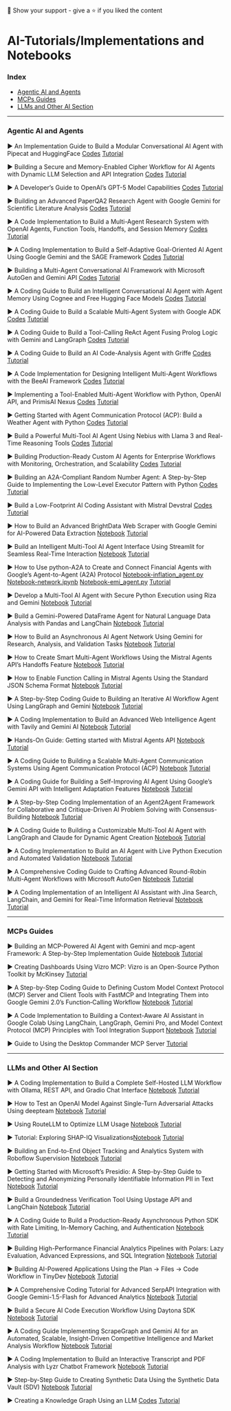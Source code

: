 🤝 Show your support - give a ⭐️ if you liked the content


# AI-Tutorials/Implementations and Notebooks

### Index 

* [Agentic AI and Agents](https://github.com/Marktechpost/AI-Notebooks?tab=readme-ov-file#agentic-ai-and-agents)
* [MCPs Guides](https://github.com/Marktechpost/AI-Notebooks?tab=readme-ov-file#mcps-guides)
* [LLMs and Other AI Section](https://github.com/Marktechpost/AI-Notebooks?tab=readme-ov-file#llms-and-other-ai-section)

---
  

### Agentic AI and Agents

▶ An Implementation Guide to Build a Modular Conversational AI Agent with Pipecat and HuggingFace [Codes](https://github.com/Marktechpost/AI-Tutorial-Codes-Included/blob/main/pipecat_huggingface_implementation_Marktechpost.ipynb) [Tutorial](https://www.marktechpost.com/2025/08/13/an-implementation-guide-to-build-a-modular-conversational-ai-agent-with-pipecat-and-huggingface/)

▶ Building a Secure and Memory-Enabled Cipher Workflow for AI Agents with Dynamic LLM Selection and API Integration [Codes](https://github.com/Marktechpost/AI-Tutorial-Codes-Included/blob/main/cipher_memory_agent_Marktechpost.ipynb) [Tutorial](https://www.marktechpost.com/2025/08/11/building-a-secure-and-memory-enabled-cipher-workflow-for-ai-agents-with-dynamic-llm-selection-and-api-integration/)

▶ A Developer’s Guide to OpenAI’s GPT-5 Model Capabilities [Codes](https://github.com/Marktechpost/AI-Tutorial-Codes-Included/blob/main/GPT-5/GPT_5.ipynb) [Tutorial](https://www.marktechpost.com/2025/08/08/a-developers-guide-to-openais-gpt-5-model-capabilities/)

▶ Building an Advanced PaperQA2 Research Agent with Google Gemini for Scientific Literature Analysis [Codes](https://github.com/Marktechpost/AI-Tutorial-Codes-Included/blob/main/paperqa2_gemini_research_agent_Marktechpost.ipynb) [Tutorial](https://www.marktechpost.com/2025/08/09/building-an-advanced-paperqa2-research-agent-with-google-gemini-for-scientific-literature-analysis/)

▶ A Code Implementation to Build a Multi-Agent Research System with OpenAI Agents, Function Tools, Handoffs, and Session Memory [Codes](https://github.com/Marktechpost/AI-Tutorial-Codes-Included/blob/main/openai_agents_multiagent_research_Marktechpost.ipynb) [Tutorial](https://www.marktechpost.com/2025/08/08/a-code-implementation-to-build-a-multi-agent-research-system-with-openai-agents-function-tools-handoffs-and-session-memory/)

▶ A Coding Implementation to Build a Self-Adaptive Goal-Oriented AI Agent Using Google Gemini and the SAGE Framework [Codes](https://github.com/Marktechpost/AI-Tutorial-Codes-Included/blob/main/sage_ai_agent_gemini_implementation_Marktechpost.ipynb) [Tutorial](https://www.marktechpost.com/2025/08/06/a-coding-implementation-to-build-a-self-adaptive-goal-oriented-ai-agent-using-google-gemini-and-the-sage-framework/)

▶ Building a Multi-Agent Conversational AI Framework with Microsoft AutoGen and Gemini API [Codes](https://github.com/Marktechpost/AI-Tutorial-Codes-Included/blob/main/gemini_autogen_multiagent_framework_Marktechpost.ipynb) [Tutorial](https://www.marktechpost.com/2025/08/04/building-a-multi-agent-conversational-ai-framework-with-microsoft-autogen-and-gemini-api/)

▶ A Coding Guide to Build an Intelligent Conversational AI Agent with Agent Memory Using Cognee and Free Hugging Face Models [Codes](https://github.com/Marktechpost/AI-Tutorial-Codes-Included/blob/main/Cognee_Agent_Tutorial_with_HuggingFace_Integration_Marktechpost.ipynb) [Tutorial](https://www.marktechpost.com/2025/07/31/a-coding-guide-to-build-an-intelligent-conversational-ai-agent-with-agent-memory-using-cognee-and-free-hugging-face-models/)

▶ A Coding Guide to Build a Scalable Multi-Agent System with Google ADK [Codes](https://github.com/Marktechpost/AI-Tutorial-Codes-Included/blob/main/advanced_google_adk_multi_agent_tutorial_Marktechpost.ipynb) [Tutorial](https://www.marktechpost.com/2025/07/30/a-coding-guide-to-build-a-scalable-multi-agent-system-with-google-adk/)

▶ A Coding Guide to Build a Tool-Calling ReAct Agent Fusing Prolog Logic with Gemini and LangGraph [Codes](https://github.com/Marktechpost/AI-Tutorial-Codes-Included/blob/main/prolog_gemini_langgraph_react_agent_Marktechpost.ipynb) [Tutorial](https://www.marktechpost.com/2025/07/24/a-coding-guide-to-build-a-tool-calling-react-agent-fusing-prolog-logic-with-gemini-and-langgraph/)

▶ A Coding Guide to Build an AI Code-Analysis Agent with Griffe [Codes](https://github.com/Marktechpost/AI-Notebooks/blob/main/griffe_ai_code_analyzer_Marktechpost.ipynb) [Tutorial](https://www.marktechpost.com/2025/07/16/a-coding-guide-to-build-an-ai-code-analysis-agent-with-griffe/)

▶ A Code Implementation for Designing Intelligent Multi-Agent Workflows with the BeeAI Framework [Codes](https://github.com/Marktechpost/AI-Notebooks/blob/main/beeai_multi_agent_workflow_Marktechpost.ipynb) [Tutorial](https://www.marktechpost.com/2025/07/07/a-code-implementation-for-designing-intelligent-multi-agent-workflows-with-the-beeai-framework/)

▶ Implementing a Tool-Enabled Multi-Agent Workflow with Python, OpenAI API, and PrimisAI Nexus [Codes](https://github.com/Marktechpost/AI-Notebooks/blob/main/primisai_nexus_multi_agent_workflow_Marktechpost.ipynb) [Tutorial](https://www.marktechpost.com/2025/07/07/implementing-a-tool-enabled-multi-agent-workflow-with-python-openai-api-and-primisai-nexus/)

▶ Getting Started with Agent Communication Protocol (ACP): Build a Weather Agent with Python [Codes](https://github.com/Marktechpost/AI-Notebooks/tree/main/Agent%20Communication%20Protocol/Getting%20Started) [Tutorial](https://www.marktechpost.com/2025/07/06/getting-started-with-agent-communication-protocol-acp-build-a-weather-agent-with-python/)

▶ Build a Powerful Multi-Tool AI Agent Using Nebius with Llama 3 and Real-Time Reasoning Tools [Codes](https://github.com/Marktechpost/AI-Notebooks/blob/main/nebius_llama3_multitool_agent_Marktechpost.ipynb) [Tutorial](https://www.marktechpost.com/2025/06/27/build-a-powerful-multi-tool-ai-agent-using-nebius-with-llama-3-and-real-time-reasoning-tools/)

▶ Building Production-Ready Custom AI Agents for Enterprise Workflows with Monitoring, Orchestration, and Scalability [Codes](https://github.com/Marktechpost/AI-Notebooks/blob/main/production_ready_custom_ai_agents_workflows_Marktechpost.ipynb) [Tutorial](https://www.marktechpost.com/2025/06/22/building-production-ready-custom-ai-agents-for-enterprise-workflows-with-monitoring-orchestration-and-scalability/)

▶ Building an A2A-Compliant Random Number Agent: A Step-by-Step Guide to Implementing the Low-Level Executor Pattern with Python [Codes](https://github.com/Marktechpost/AI-Notebooks/tree/main/A2A_Simple_Agent) [Tutorial](https://www.marktechpost.com/2025/06/21/building-an-a2a-compliant-random-number-agent-a-step-by-step-guide-to-implementing-the-low-level-executor-pattern-with-python/)

▶ Build a Low-Footprint AI Coding Assistant with Mistral Devstral [Codes](https://github.com/Marktechpost/AI-Notebooks/blob/main/mistral_devstral_compact_loading_marktechpost.py) [Tutorial](https://www.marktechpost.com/2025/06/25/build-a-low-footprint-ai-coding-assistant-with-mistral-devstral/)

▶ How to Build an Advanced BrightData Web Scraper with Google Gemini for AI-Powered Data Extraction [Notebook](https://github.com/Marktechpost/AI-Notebooks/blob/main/Enhanced_BrightData_Gemini_Scraper_Tutorial_Marktechpost.ipynb) [Tutorial](https://www.marktechpost.com/2025/06/18/how-to-build-an-advanced-brightdata-web-scraper-with-google-gemini-for-ai-powered-data-extraction/)

▶ Build an Intelligent Multi-Tool AI Agent Interface Using Streamlit for Seamless Real-Time Interaction [Notebook](https://github.com/Marktechpost/AI-Notebooks/blob/main/streamlit_ai_agent_multitool_interface_Marktechpost.ipynb) [Tutorial](https://www.marktechpost.com/2025/06/20/build-an-intelligent-multi-tool-ai-agent-interface-using-streamlit-for-seamless-real-time-interaction/)

▶ How to Use python-A2A to Create and Connect Financial Agents with Google’s Agent-to-Agent (A2A) Protocol [Notebook-inflation_agent.py](https://github.com/Marktechpost/AI-Notebooks/blob/main/inflation_agent.py) [Notebook-network.ipynb](https://github.com/Marktechpost/AI-Notebooks/blob/main/network.ipynb) [Notebook-emi_agent.py](https://github.com/Marktechpost/AI-Notebooks/blob/main/emi_agent.py)  [Tutorial](https://www.marktechpost.com/2025/06/16/how-to-use-python-a2a-to-create-and-connect-financial-agents-with-googles-agent-to-agent-a2a-protocol/)

▶ Develop a Multi-Tool AI Agent with Secure Python Execution using Riza and Gemini [Notebook](https://github.com/Marktechpost/AI-Notebooks/blob/Agents/Agentic-AI/Riza_Gemini_Agent_Marktechpost.ipynb) [Tutorial](https://www.marktechpost.com/2025/06/11/develop-a-multi-tool-ai-agent-with-secure-python-execution-using-riza-and-gemini/)

▶ Build a Gemini-Powered DataFrame Agent for Natural Language Data Analysis with Pandas and LangChain [Notebook](https://github.com/Marktechpost/AI-Notebooks/blob/main/Gemini_Pandas_Agent_Marktechpost.ipynb) [Tutorial](https://www.marktechpost.com/2025/06/10/build-a-gemini-powered-dataframe-agent-for-natural-language-data-analysis-with-pandas-and-langchain/)

▶ How to Build an Asynchronous AI Agent Network Using Gemini for Research, Analysis, and Validation Tasks [Notebook](https://github.com/Marktechpost/AI-Notebooks/blob/main/gemini_agent_network_Marktechpost.ipynb) [Tutorial](https://www.marktechpost.com/2025/06/08/how-to-build-an-asynchronous-ai-agent-network-using-gemini-for-research-analysis-and-validation-tasks/)

▶ How to Create Smart Multi-Agent Workflows Using the Mistral Agents API’s Handoffs Feature [Notebook](https://github.com/Marktechpost/AI-Notebooks/blob/main/agent_orchestration_with_mistral_agents_api.py) [Tutorial](https://www.marktechpost.com/2025/06/09/how-to-create-smart-multi-agent-workflows-using-the-mistral-agents-apis-handoffs-feature/)

▶ How to Enable Function Calling in Mistral Agents Using the Standard JSON Schema Format [Notebook](https://github.com/Marktechpost/AI-Notebooks/blob/main/how%20to%20enable%20function%20calling%20in%20Mistral%20Agents.py) [Tutorial](https://www.marktechpost.com/2025/06/08/how-to-enable-function-calling-in-mistral-agents-using-the-standard-json-schema-format/)

▶ A Step-by-Step Coding Guide to Building an Iterative AI Workflow Agent Using LangGraph and Gemini [Notebook](https://github.com/Marktechpost/AI-Notebooks/blob/main/GraphAIAgent_LangGraph_Gemini_Workflow_Marktechpost.ipynb) [Tutorial](https://www.marktechpost.com/2025/06/05/a-step-by-step-coding-guide-to-building-an-iterative-ai-workflow-agent-using-langgraph-and-gemini/)

▶ A Coding Implementation to Build an Advanced Web Intelligence Agent with Tavily and Gemini AI [Notebook](https://github.com/Marktechpost/AI-Notebooks/blob/main/smartwebagent_tavily_gemini_webintelligence_marktechpost2.py) [Tutorial](https://www.marktechpost.com/2025/06/03/a-coding-implementation-to-build-an-advanced-web-intelligence-agent-with-tavily-and-gemini-ai/)

▶ Hands-On Guide: Getting started with Mistral Agents API [Notebook](https://github.com/Marktechpost/AI-Notebooks/blob/main/Getting_Started_with_Mistral_Agents_API.ipynb) [Tutorial](https://www.marktechpost.com/2025/06/03/hands-on-guide-getting-started-with-mistral-agents-api/)

▶ A Coding Guide to Building a Scalable Multi-Agent Communication Systems Using Agent Communication Protocol (ACP)  [Notebook](https://github.com/Marktechpost/AI-Notebooks/blob/main/A_Coding_Guide_to_ACP_Systems_Marktechpost.ipynb) [Tutorial](https://www.marktechpost.com/2025/05/31/a-coding-guide-to-building-a-scalable-multi-agent-communication-systems-using-agent-communication-protocol-acp/)

▶ A Coding Guide for Building a Self-Improving AI Agent Using Google’s Gemini API with Intelligent Adaptation Features [Notebook](https://github.com/Marktechpost/AI-Notebooks/blob/main/Self_Improving_AI_Agent_with_Gemini_Marktechpost.ipynb) [Tutorial](https://www.marktechpost.com/2025/05/29/a-coding-guide-for-building-a-self-improving-ai-agent-using-googles-gemini-api-with-intelligent-adaptation-features/)

▶ A Step-by-Step Coding Implementation of an Agent2Agent Framework for Collaborative and Critique-Driven AI Problem Solving with Consensus-Building [Notebook](https://github.com/Marktechpost/AI-Notebooks/blob/main/agent2agent_collaboration_Marktechpost.ipynb) [Tutorial](https://www.marktechpost.com/2025/05/27/a-step-by-step-coding-implementation-of-an-agent2agent-framework-for-collaborative-and-critique-driven-ai-problem-solving-with-consensus-building/)

▶ A Coding Guide to Building a Customizable Multi-Tool AI Agent with LangGraph and Claude for Dynamic Agent Creation [Notebook](https://github.com/Marktechpost/AINotebooks/blob/main/Customizable_MultiTool_AI_Agent_with_Claude_Marktechpost%20(1).ipynb) [Tutorial](https://www.marktechpost.com/2025/05/24/step-by-step-guide-to-build-a-customizable-multi-tool-ai-agent-with-langgraph-and-claude-for-dynamic-agent-creation/)

▶ A Coding Implementation to Build an AI Agent with Live Python Execution and Automated Validation [Notebook](https://github.com/Marktechpost/AI-Notebooks/blob/main/Live_Python_Execution_and_Validation_Agent_Marktechpost.ipynb) [Tutorial](https://www.marktechpost.com/2025/05/25/a-coding-implementation-to-build-an-ai-agent-with-live-python-execution-and-automated-validation/)

▶ A Comprehensive Coding Guide to Crafting Advanced Round-Robin Multi-Agent Workflows with Microsoft AutoGen  [Notebook](https://github.com/Marktechpost/AI-Notebooks/blob/main/Synthetic_Data_Creation.ipynb) [Tutorial](https://www.marktechpost.com/2025/05/23/a-comprehensive-coding-guide-to-crafting-advanced-round-robin-multi-agent-workflows-with-microsoft-autogen/)

▶ A Coding Implementation of an Intelligent AI Assistant with Jina Search, LangChain, and Gemini for Real-Time Information Retrieval [Notebook](https://github.com/Marktechpost/AI-Notebooks/blob/main/Jina_LangChain_Gemini_AI_Assistant_Marktechpost.ipynb) [Tutorial](https://www.marktechpost.com/2025/06/01/a-coding-implementation-of-an-intelligent-ai-assistant-with-jina-search-langchain-and-gemini-for-real-time-information-retrieval/)

---

### MCPs Guides 

▶ Building an MCP-Powered AI Agent with Gemini and mcp-agent Framework: A Step-by-Step Implementation Guide [Notebook](https://github.com/Marktechpost/AI-Tutorial-Codes-Included/blob/main/mcp_gemini_agent_tutorial_Marktechpost.ipynb) [Tutorial](https://www.marktechpost.com/2025/08/17/building-an-mcp-powered-ai-agent-with-gemini-and-mcp-agent-framework-a-step-by-step-implementation-guide/)

▶ Creating Dashboards Using Vizro MCP: Vizro is an Open-Source Python Toolkit by McKinsey [Tutorial](https://www.marktechpost.com/2025/08/18/creating-dashboards-using-vizro-mcp-vizro-is-an-open-source-python-toolkit-by-mckinsey/)

▶ A Step-by-Step Coding Guide to Defining Custom Model Context Protocol (MCP) Server and Client Tools with FastMCP and Integrating Them into Google Gemini 2.0’s Function‑Calling Workflow [Notebook](https://github.com/Marktechpost/AI-Notebooks/blob/main/custom_mcp_tools_integration_with_fastmcp_marktechpost.py) [Tutorial](https://www.marktechpost.com/2025/04/21/a-step-by-step-coding-guide-to-defining-custom-model-context-protocol-mcp-server-and-client-tools-with-fastmcp-and-integrating-them-into-google-gemini-2-0s-function%e2%80%91calling-workflow/)

▶ A Code Implementation to Building a Context-Aware AI Assistant in Google Colab Using LangChain, LangGraph, Gemini Pro, and Model Context Protocol (MCP) Principles with Tool Integration Support [Notebook](https://github.com/Marktechpost/AI-Notebooks/blob/main/Context_Aware_Assistant_MCP_Gemini_LangChain_LangGraph_Marktechpost.ipynb) [Tutorial](https://www.marktechpost.com/2025/04/04/a-code-implementation-to-building-a-context-aware-ai-assistant-in-google-colab-using-langchain-langgraph-gemini-pro-and-model-context-protocol-mcp-principles-with-tool-integration-support/)

▶ Guide to Using the Desktop Commander MCP Server [Tutorial](https://www.marktechpost.com/2025/06/01/guide-to-using-the-desktop-commander-mcp-server/)

---

### LLMs and Other AI Section

▶ A Coding Implementation to Build a Complete Self-Hosted LLM Workflow with Ollama, REST API, and Gradio Chat Interface [Notebook](https://github.com/Marktechpost/AI-Tutorial-Codes-Included/blob/main/self_hosted_llm_ollama_Marktechpost.ipynb) [Tutorial](https://www.marktechpost.com/2025/08/19/a-coding-implementation-to-build-a-complete-self-hosted-llm-workflow-with-ollama-rest-api-and-gradio-chat-interface/)

▶ How to Test an OpenAI Model Against Single-Turn Adversarial Attacks Using deepteam [Notebook](https://github.com/Marktechpost/AI-Tutorial-Codes-Included/blob/main/Adversarial%20Attacks/Single-Turn%20Attacks.ipynb) [Tutorial](https://www.marktechpost.com/2025/08/17/how-to-test-an-openai-model-against-single-turn-adversarial-attacks-using-deepteam/)

▶ Using RouteLLM to Optimize LLM Usage [Notebook](https://github.com/Marktechpost/AI-Tutorial-Codes-Included/blob/main/GPT-5/RouteLLM.ipynb) [Tutorial](https://www.marktechpost.com/2025/08/10/using-routellm-to-optimize-llm-usage/)

▶ Tutorial: Exploring SHAP-IQ Visualizations[Notebook](https://github.com/Marktechpost/AI-Tutorial-Codes-Included/blob/main/SHAP-IQ/SHAP_IQ_Visuals.ipynb) [Tutorial](https://www.marktechpost.com/2025/08/03/tutorial-exploring-shap-iq-visualizations/)

▶ Building an End-to-End Object Tracking and Analytics System with Roboflow Supervision [Notebook](https://github.com/Marktechpost/AI-Tutorial-Codes-Included/blob/main/roboflow_supervision_advanced_tracking_analytics_pipeline_Marktechpost.ipynb) [Tutorial](https://www.marktechpost.com/2025/08/03/building-an-end-to-end-object-tracking-and-analytics-system-with-roboflow-supervision/)

▶ Getting Started with Microsoft’s Presidio: A Step-by-Step Guide to Detecting and Anonymizing Personally Identifiable Information PII in Text [Notebook](https://github.com/Marktechpost/AI-Notebooks/blob/main/Presidio.ipynb) [Tutorial](https://www.marktechpost.com/2025/06/24/getting-started-with-microsofts-presidio-a-step-by-step-guide-to-detecting-and-anonymizing-personally-identifiable-information-pii-in-text/)

▶ Build a Groundedness Verification Tool Using Upstage API and LangChain [Notebook](https://github.com/Marktechpost/AI-Notebooks/blob/main/Upstage_Groundedness_Check_Tutorial_Marktechpost.ipynb) [Tutorial](https://www.marktechpost.com/2025/06/24/build-a-groundedness-verification-tool-using-upstage-api-and-langchain/)

▶ A Coding Guide to Build a Production-Ready Asynchronous Python SDK with Rate Limiting, In-Memory Caching, and Authentication [Notebook](https://github.com/Marktechpost/AI-Notebooks/blob/main/advanced_async_python_sdk_tutorial_Marktechpost.ipynb) [Tutorial](https://www.marktechpost.com/2025/06/23/a-coding-guide-to-build-a-production-ready-asynchronous-python-sdk-with-rate-limiting-in-memory-caching-and-authentication/)

▶ Building High-Performance Financial Analytics Pipelines with Polars: Lazy Evaluation, Advanced Expressions, and SQL Integration [Notebook](https://github.com/Marktechpost/AI-Notebooks/blob/main/polars_sql_analytics_pipeline_Marktechpost.ipynb) [Tutorial](https://www.marktechpost.com/2025/06/17/building-high-performance-financial-analytics-pipelines-with-polars-lazy-evaluation-advanced-expressions-and-sql-integration/)

▶ Building AI-Powered Applications Using the Plan → Files → Code Workflow in TinyDev [Notebook](https://github.com/Marktechpost/AI-Notebooks/blob/main/tinydev_gemini_implementation_Marktechpost.ipynb) [Tutorial](https://www.marktechpost.com/2025/06/14/building-ai-powered-applications-using-the-plan-%e2%86%92-files-%e2%86%92-code-workflow-in-tinydev/)

▶ A Comprehensive Coding Tutorial for Advanced SerpAPI Integration with Google Gemini-1.5-Flash for Advanced Analytics [Notebook](https://github.com/Marktechpost/AI-Notebooks/blob/main/advanced_serpapi_tutorial_Marktechpost.ipynb) [Tutorial](https://www.marktechpost.com/2025/06/06/a-comprehensive-coding-tutorial-for-advanced-serpapi-integration-with-google-gemini-1-5-flash-for-advanced-analytics/)

▶ Build a Secure AI Code Execution Workflow Using Daytona SDK [Notebook](https://github.com/Marktechpost/AI-Notebooks/blob/main/daytona_secure_ai_code_execution_tutorial_Marktechpost.ipynb) [Tutorial](https://www.marktechpost.com/2025/06/12/build-a-secure-ai-code-execution-workflow-using-daytona-sdk/)

▶ A Coding Guide Implementing ScrapeGraph and Gemini AI for an Automated, Scalable, Insight-Driven Competitive Intelligence and Market Analysis Workflow  [Notebook](https://github.com/Marktechpost/AI-Notebooks/blob/main/Competitive_Analysis_with_ScrapeGraph_Gemini_Marktechpost.ipynb) [Tutorial](https://www.marktechpost.com/2025/06/02/a-coding-guide-implementing-scrapegraph-and-gemini-ai-for-an-automated-scalable-insight-driven-competitive-intelligence-and-market-analysis-workflow/)

▶ A Coding Implementation to Build an Interactive Transcript and PDF Analysis with Lyzr Chatbot Framework [Notebook](https://github.com/Marktechpost/AI-Notebooks/blob/main/Lyzr_Chatbot_Framework_Implementation_Marktechpost.ipynb) [Tutorial](https://www.marktechpost.com/2025/05/27/a-coding-implementation-to-build-an-interactive-transcript-and-pdf-analysis-with-lyzr-chatbot-framework/)

▶ Step-by-Step Guide to Creating Synthetic Data Using the Synthetic Data Vault (SDV)  [Notebook](https://github.com/Marktechpost/AI-Notebooks/blob/main/AutoGen_TeamTool_RoundRobin_Marktechpost.ipynb) [Tutorial](https://www.marktechpost.com/2025/05/25/step-by-step-guide-to-creating-synthetic-data-using-the-synthetic-data-vault-sdv/)

▶ Creating a Knowledge Graph Using an LLM  [Codes](https://github.com/Marktechpost/AI-Tutorial-Codes-Included/tree/main/Mirascope) [Tutorial](https://www.marktechpost.com/2025/07/28/creating-a-knowledge-graph-using-an-llm/)

